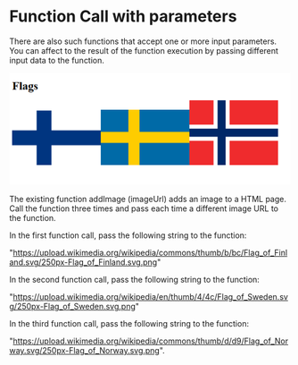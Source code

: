 # Function Call with parameters

There are also such functions that accept one or more input parameters. You can affect to the result of the function execution by passing different input data to the function. 

![flags](./07.03.png)

The existing function addImage (imageUrl) adds an image to a HTML page. Call the function three times and pass each time a different image URL to the function.

In the first function call, pass the following string to the function:

"https://upload.wikimedia.org/wikipedia/commons/thumb/b/bc/Flag_of_Finland.svg/250px-Flag_of_Finland.svg.png"

In the second function call, pass the following string to the function:

"https://upload.wikimedia.org/wikipedia/en/thumb/4/4c/Flag_of_Sweden.svg/250px-Flag_of_Sweden.svg.png"

In the third function call, pass the following string to the function:

"https://upload.wikimedia.org/wikipedia/commons/thumb/d/d9/Flag_of_Norway.svg/250px-Flag_of_Norway.svg.png".